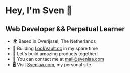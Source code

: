 Hey, I'm Sven 👋
================
Web Developer && Perpetual Learner
-------------------------

* 🌍 Based in Overijssel, The Netherlands
* 🚀 Building [LockVault.cc](https://lockvault.cc) in my spare time
* 🤝 Let's build amazing products together!
* 📧 You can contact me at [mail@svenlaa.com](mailto:mail@svenlaa.com)
* 🖥️ Visit [Svenlaa.com](https://svenlaa.com), my personal site.
